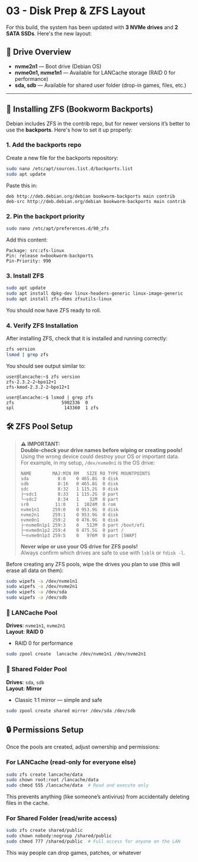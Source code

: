 # 03 - Disk Prep & ZFS Layout

For this build, the system has been updated with **3 NVMe drives** and **2 SATA SSDs**. Here's the new layout:

## 💾 Drive Overview

- **nvme2n1** — Boot drive (Debian OS)  
- **nvme0n1, nvme1n1** — Available for LANCache storage (RAID 0 for performance)
- **sda, sdb** — Available for shared user folder (drop-in games, files, etc.)

---

## 🧰 Installing ZFS (Bookworm Backports)

Debian includes ZFS in the contrib repo, but for newer versions it’s better to use the **backports**. Here's how to set it up properly:

### 1. Add the backports repo

Create a new file for the backports repository:

```bash
sudo nano /etc/apt/sources.list.d/backports.list
sudo apt update
```

Paste this in:

```
deb http://deb.debian.org/debian bookworm-backports main contrib
deb-src http://deb.debian.org/debian bookworm-backports main contrib
```

### 2. Pin the backport priority

```bash
sudo nano /etc/apt/preferences.d/90_zfs
```

Add this content:

```
Package: src:zfs-linux
Pin: release n=bookworm-backports
Pin-Priority: 990
```

### 3. Install ZFS

```bash
sudo apt update
sudo apt install dpkg-dev linux-headers-generic linux-image-generic
sudo apt install zfs-dkms zfsutils-linux
```

You should now have ZFS ready to roll.

### 4. Verify ZFS Installation

After installing ZFS, check that it is installed and running correctly:

```bash
zfs version
lsmod | grep zfs
```

You should see output similar to:

```
user@lancache:~$ zfs version
zfs-2.3.2-2~bpo12+1
zfs-kmod-2.3.2-2~bpo12+1

user@lancache:~$ lsmod | grep zfs
zfs                  5902336  0
spl                   143360  1 zfs

```

## 🛠️ ZFS Pool Setup

> **⚠️ IMPORTANT:**  
> **Double-check your drive names before wiping or creating pools!**  
> Using the wrong device could destroy your OS or important data.  
> For example, in my setup, `/dev/nvme0n1` is the OS drive:
>
> ```
> NAME        MAJ:MIN RM   SIZE RO TYPE MOUNTPOINTS
> sda           8:0    0 465.8G  0 disk
> sdb           8:16   0 465.8G  0 disk
> sdc           8:32   1 115.2G  0 disk
> ├─sdc1        8:33   1 115.2G  0 part
> └─sdc2        8:34   1    32M  0 part
> sr0          11:0    1  1024M  0 rom
> nvme1n1     259:0    0 953.9G  0 disk
> nvme2n1     259:1    0 953.9G  0 disk
> nvme0n1     259:2    0 476.9G  0 disk
> ├─nvme0n1p1 259:3    0   512M  0 part /boot/efi
> ├─nvme0n1p2 259:4    0 475.5G  0 part /
> └─nvme0n1p3 259:5    0   976M  0 part [SWAP]
> ```
>
> **Never wipe or use your OS drive for ZFS pools!**  
> Always confirm which drives are safe to use with `lsblk` or `fdisk -l`.

Before creating any ZFS pools, wipe the drives you plan to use (this will erase all data on them):

```bash
sudo wipefs -a /dev/nvme1n1
sudo wipefs -a /dev/nvme2n1
sudo wipefs -a /dev/sda
sudo wipefs -a /dev/sdb
```

### 🔹 LANCache Pool

**Drives**: `nvme1n1`, `nvme2n1`  
**Layout**: **RAID 0**  
- RAID 0 for performance

```bash
sudo zpool create  lancache /dev/nvme1n1 /dev/nvme2n1
```

### 🔹 Shared Folder Pool

**Drives**: `sda`, `sdb`  
**Layout**: **Mirror**  
- Classic 1:1 mirror — simple and safe

```bash
sudo zpool create shared mirror /dev/sda /dev/sdb
```

## 🔒 Permissions Setup

Once the pools are created, adjust ownership and permissions:

### For LANCache (read-only for everyone else)

```bash
sudo zfs create lancache/data
sudo chown root:root /lancache/data
sudo chmod 555 /lancache/data  # Read and execute only
```

This prevents anything (like someone’s antivirus) from accidentally deleting files in the cache.

### For Shared Folder (read/write access)

```bash
sudo zfs create shared/public
sudo chown nobody:nogroup /shared/public
sudo chmod 777 /shared/public  # Full access for anyone on the LAN
```

This way people can drop games, patches, or whatever 

